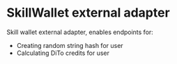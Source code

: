 # SkillWallet external adapter

Skill wallet external adapter, enables endpoints for:

- Creating random string hash for user
- Calculating DiTo credits for user